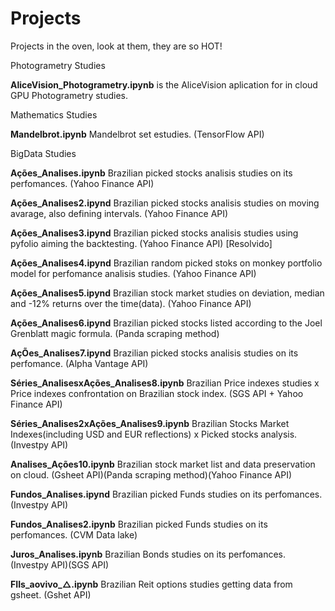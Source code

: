 # Projects

Projects in the oven, look at them, they are so HOT!


Photogrametry Studies

**AliceVision_Photogrametry.ipynb**	is the AliceVision aplication for in cloud GPU Photogrametry studies.

Mathematics Studies

**Mandelbrot.ipynb**  Mandelbrot set estudies. (TensorFlow API)

BigData Studies

**Ações_Analises.ipynb**	  Brazilian picked stocks analisis studies on its perfomances. (Yahoo Finance API)

**Ações_Analises2.ipynd**   Brazilian picked stocks analisis studies on moving avarage, also defining intervals. (Yahoo Finance API)

**Ações_Analises3.ipynd**   Brazilian picked stocks analisis studies using pyfolio aiming the backtesting. (Yahoo Finance API) [Resolvido]

**Ações_Analises4.ipynd**   Brazilian random picked stoks on monkey portfolio model for perfomance analisis studies. (Yahoo Finance API)

**Ações_Analises5.ipynd**   Brazilian stock market studies on deviation, median and -12% returns over the time(data). (Yahoo Finance API)

**Ações_Analises6.ipynd**   Brazilian picked stocks listed according to the Joel Grenblatt magic formula. (Panda scraping method)

**AçÕes_Analises7.ipynd**   Brazilian picked stocks analisis studies on its perfomance. (Alpha Vantage API)

**Séries_AnalisesxAções_Analises8.ipynb** Brazilian Price indexes studies x Price indexes confrontation on Brazilian stock index. (SGS API + Yahoo Finance API)

**Séries_Analises2xAções_Analises9.ipynb** Brazilian Stocks Market Indexes(including USD and EUR reflections) x Picked stocks analysis.(Investpy API) 

**Analises_Ações10.ipynb**  Brazilian stock market list and data preservation on cloud. (Gsheet API)(Panda scraping method)(Yahoo Finance API)

**Fundos_Analises.ipynd**   Brazilian picked Funds studies on its perfomances. (Investpy API)

**Fundos_Analises2.ipynb**  Brazilian picked Funds studies on its perfomances. (CVM Data lake)

**Juros_Analises.ipynb** Brazilian Bonds studies on its perfomances. (Investpy API)(SGS API)

**FIIs_aovivo_△.ipynb**  Brazilian Reit options studies getting data from gsheet. (Gshet API)
